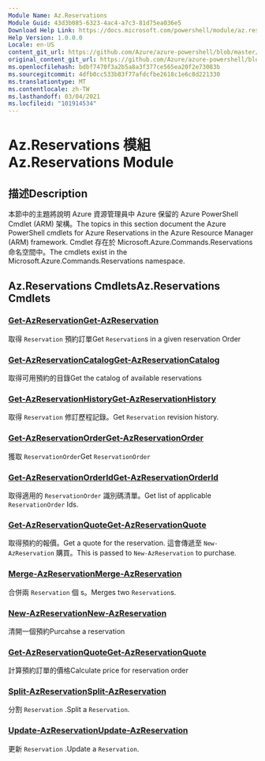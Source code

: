 ```yaml
---
Module Name: Az.Reservations
Module Guid: 43d3b085-6323-4ac4-a7c3-81d75ea036e5
Download Help Link: https://docs.microsoft.com/powershell/module/az.reservations
Help Version: 1.0.0.0
Locale: en-US
content_git_url: https://github.com/Azure/azure-powershell/blob/master/src/Reservations/Reservations/help/Az.Reservations.md
original_content_git_url: https://github.com/Azure/azure-powershell/blob/master/src/Reservations/Reservations/help/Az.Reservations.md
ms.openlocfilehash: bdbf7470f3a2b5a8a3f377ce565ea20f2e73083b
ms.sourcegitcommit: 4dfb0cc533b83f77afdcfbe2618c1e6c8d221330
ms.translationtype: MT
ms.contentlocale: zh-TW
ms.lasthandoff: 03/04/2021
ms.locfileid: "101914534"
---
```

# <span data-ttu-id="2af7f-101">Az.Reservations 模組</span><span class="sxs-lookup"><span data-stu-id="2af7f-101">Az.Reservations Module</span></span>
## <span data-ttu-id="2af7f-102">描述</span><span class="sxs-lookup"><span data-stu-id="2af7f-102">Description</span></span>
<span data-ttu-id="2af7f-103">本節中的主題將說明 Azure 資源管理員中 Azure 保留的 Azure PowerShell Cmdlet (ARM) 架構。</span><span class="sxs-lookup"><span data-stu-id="2af7f-103">The topics in this section document the Azure PowerShell cmdlets for Azure Reservations in the Azure Resource Manager (ARM) framework.</span></span> <span data-ttu-id="2af7f-104">Cmdlet 存在於 Microsoft.Azure.Commands.Reservations 命名空間中。</span><span class="sxs-lookup"><span data-stu-id="2af7f-104">The cmdlets exist in the Microsoft.Azure.Commands.Reservations namespace.</span></span>

## <span data-ttu-id="2af7f-105">Az.Reservations Cmdlets</span><span class="sxs-lookup"><span data-stu-id="2af7f-105">Az.Reservations Cmdlets</span></span>
### [<span data-ttu-id="2af7f-106">Get-AzReservation</span><span class="sxs-lookup"><span data-stu-id="2af7f-106">Get-AzReservation</span></span>](Get-AzReservation.md)
<span data-ttu-id="2af7f-107">取得 `Reservation` 預約訂單</span><span class="sxs-lookup"><span data-stu-id="2af7f-107">Get `Reservation`s in a given reservation Order</span></span>

### [<span data-ttu-id="2af7f-108">Get-AzReservationCatalog</span><span class="sxs-lookup"><span data-stu-id="2af7f-108">Get-AzReservationCatalog</span></span>](Get-AzReservationCatalog.md)
<span data-ttu-id="2af7f-109">取得可用預約的目錄</span><span class="sxs-lookup"><span data-stu-id="2af7f-109">Get the catalog of available reservations</span></span>

### [<span data-ttu-id="2af7f-110">Get-AzReservationHistory</span><span class="sxs-lookup"><span data-stu-id="2af7f-110">Get-AzReservationHistory</span></span>](Get-AzReservationHistory.md)
<span data-ttu-id="2af7f-111">取得 `Reservation` 修訂歷程記錄。</span><span class="sxs-lookup"><span data-stu-id="2af7f-111">Get `Reservation` revision history.</span></span>

### [<span data-ttu-id="2af7f-112">Get-AzReservationOrder</span><span class="sxs-lookup"><span data-stu-id="2af7f-112">Get-AzReservationOrder</span></span>](Get-AzReservationOrder.md)
<span data-ttu-id="2af7f-113">獲取 `ReservationOrder`</span><span class="sxs-lookup"><span data-stu-id="2af7f-113">Get `ReservationOrder`</span></span>

### [<span data-ttu-id="2af7f-114">Get-AzReservationOrderId</span><span class="sxs-lookup"><span data-stu-id="2af7f-114">Get-AzReservationOrderId</span></span>](Get-AzReservationOrderId.md)
<span data-ttu-id="2af7f-115">取得適用的 `ReservationOrder` 識別碼清單。</span><span class="sxs-lookup"><span data-stu-id="2af7f-115">Get list of applicable `ReservationOrder` Ids.</span></span>

### [<span data-ttu-id="2af7f-116">Get-AzReservationQuote</span><span class="sxs-lookup"><span data-stu-id="2af7f-116">Get-AzReservationQuote</span></span>](Get-AzReservationQuote.md)
<span data-ttu-id="2af7f-117">取得預約的報價。</span><span class="sxs-lookup"><span data-stu-id="2af7f-117">Get a quote for the reservation.</span></span> <span data-ttu-id="2af7f-118">這會傳遞至 `New-AzReservation` 購買。</span><span class="sxs-lookup"><span data-stu-id="2af7f-118">This is passed to `New-AzReservation` to purchase.</span></span>

### [<span data-ttu-id="2af7f-119">Merge-AzReservation</span><span class="sxs-lookup"><span data-stu-id="2af7f-119">Merge-AzReservation</span></span>](Merge-AzReservation.md)
<span data-ttu-id="2af7f-120">合併兩 `Reservation` 個 s。</span><span class="sxs-lookup"><span data-stu-id="2af7f-120">Merges two `Reservation`s.</span></span>

### [<span data-ttu-id="2af7f-121">New-AzReservation</span><span class="sxs-lookup"><span data-stu-id="2af7f-121">New-AzReservation</span></span>](New-AzReservation.md)
<span data-ttu-id="2af7f-122">清開一個預約</span><span class="sxs-lookup"><span data-stu-id="2af7f-122">Purcahse a reservation</span></span>

### [<span data-ttu-id="2af7f-123">Get-AzReservationQuote</span><span class="sxs-lookup"><span data-stu-id="2af7f-123">Get-AzReservationQuote</span></span>](Get-AzReservationQuote.md)
<span data-ttu-id="2af7f-124">計算預約訂單的價格</span><span class="sxs-lookup"><span data-stu-id="2af7f-124">Calculate price for reservation order</span></span>

### [<span data-ttu-id="2af7f-125">Split-AzReservation</span><span class="sxs-lookup"><span data-stu-id="2af7f-125">Split-AzReservation</span></span>](Split-AzReservation.md)
<span data-ttu-id="2af7f-126">分割 `Reservation` .</span><span class="sxs-lookup"><span data-stu-id="2af7f-126">Split a `Reservation`.</span></span>

### [<span data-ttu-id="2af7f-127">Update-AzReservation</span><span class="sxs-lookup"><span data-stu-id="2af7f-127">Update-AzReservation</span></span>](Update-AzReservation.md)
<span data-ttu-id="2af7f-128">更新 `Reservation` .</span><span class="sxs-lookup"><span data-stu-id="2af7f-128">Update a `Reservation`.</span></span>

